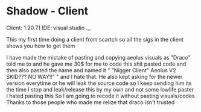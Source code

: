 # Shadow - Client

Client: 1.20.71
IDE: visual studio ._.

This my first time doing a client from scartch so all the sigs in the client shows you how to get them

I have made the mistake of pasting and copying aeolus visuals as "Draco" told me to and he gave me 30$ for me to code this shit pasted code and then also pasted the name and named it " "Nigger Client" Aeolus V2 SKID??? NO WAY!!" " and I hate that. He also kept asking for the newer version everytime or he will leak the source code so I keep sending him its the time I stop and leak/release this by my own and not some lowlife paster I hated pasting this So I am going to recode it without pasting visuals/codes Thanks to those people who made me relize that draco isn't trusted
